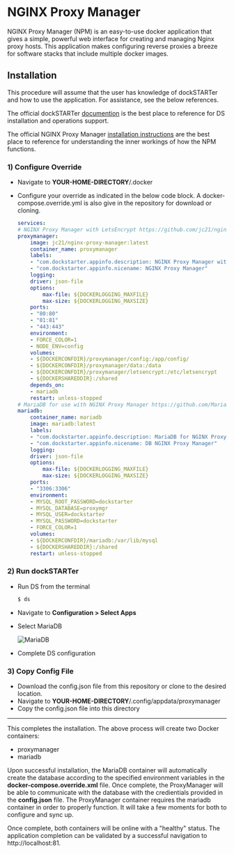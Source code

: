 # NGINX Proxy Manager

NGINX Proxy Manager (NPM) is an easy-to-use docker application that gives a simple, powerful web interface for creating and managing Nginx proxy hosts. This application makes configuring reverse proxies a breeze for software stacks that include multiple docker images.

## Installation

This procedure will assume that the user has knowledge of dockSTARTer and how to use the application. For assistance, see the below references.

The official dockSTARTer [documention](https://dockstarter.com/introduction/) is the best place to reference for DS installation and operations support.

The official NGINX Proxy Manager [installation instructions](https://github.com/jc21/nginx-proxy-manager/blob/master/doc/INSTALL.md?utm_source=npm-site) are the best place to reference for understanding the inner workings of how the NPM functions.

### 1) Configure Override

* Navigate to **YOUR-HOME-DIRECTORY**/.docker
* Configure your override as indicated in the below code block. A docker-compose.override.yml is also give in the repository for download or cloning.

    ````yml
    services:
    # NGINX Proxy Manager with LetsEncrypt https://github.com/jc21/nginx-proxy-manager
    proxymanager:
        image: jc21/nginx-proxy-manager:latest
        container_name: proxymanager
        labels:
        - "com.dockstarter.appinfo.description: NGINX Proxy Manager with LetsEncrypt included"
        - "com.dockstarter.appinfo.nicename: NGINX Proxy Manager"
        logging:
        driver: json-file
        options:
            max-file: ${DOCKERLOGGING_MAXFILE}
            max-size: ${DOCKERLOGGING_MAXSIZE}
        ports:
        - "80:80"
        - "81:81"
        - "443:443"
        environment:
        - FORCE_COLOR=1
        - NODE_ENV=config
        volumes:
        - ${DOCKERCONFDIR}/proxymanager/config:/app/config/
        - ${DOCKERCONFDIR}/proxymanager/data:/data
        - ${DOCKERCONFDIR}/proxymanager/letsencrypt:/etc/letsencrypt
        - ${DOCKERSHAREDDIR}:/shared
        depends_on:
        - mariadb
        restart: unless-stopped
    # MariaDB for use with NGINX Proxy Manager https://github.com/MariaDB/server
    mariadb:
        container_name: mariadb
        image: mariadb:latest
        labels:
        - "com.dockstarter.appinfo.description: MariaDB for NGINX Proxy Manager"
        - "com.dockstarter.appinfo.nicename: DB NGINX Proxy Manager"
        logging:
        driver: json-file
        options:
            max-file: ${DOCKERLOGGING_MAXFILE}
            max-size: ${DOCKERLOGGING_MAXSIZE}
        ports:
        - "3306:3306"
        environment:
        - MYSQL_ROOT_PASSWORD=dockstarter
        - MYSQL_DATABASE=proxymgr
        - MYSQL_USER=dockstarter
        - MYSQL_PASSWORD=dockstarter
        - FORCE_COLOR=1
        volumes:
        - ${DOCKERCONFDIR}/mariadb:/var/lib/mysql
        - ${DOCKERSHAREDDIR}:/shared
        restart: unless-stopped

    ````

### 2) Run dockSTARTer

* Run DS from the terminal

    ````bash
    $ ds
    ````

* Navigate to **Configuration > Select Apps**
* Select MariaDB

    ![MariaDB](https://i.imgur.com/v5zc3sm.png)
* Complete DS configuration

### 3) Copy Config File

* Download the config.json file from this repository or clone to the desired location.
* Navigate to **YOUR-HOME-DIRECTORY**/.config/appdata/proxymanager
* Copy the config.json file into this directory

----

This completes the installation. The above process will create two Docker containers:

* proxymanager
* mariadb

Upon successful installation, the MariaDB container will automatically create the database according to the specified environment variables in the **docker-compose.override.xml** file. Once complete, the ProxyManager will be able to communicate with the database with the credientials provided in the **config.json** file. The ProxyManager container requires the mariadb container in order to properly function. It will take a few moments for both to configure and sync up.  

Once complete, both containers will be online with a "healthy" status. The application completion can be validated by a successful navigation to http://localhost:81.
